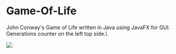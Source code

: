 # Game-Of-Life
 John Conway's Game of Life written in Java using JavaFX for GUI.\
 Generations counter on the left top side.\\
 
 
![](d5fb6042d0537041d546f700c60afe7e.gif)
